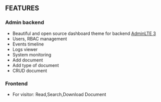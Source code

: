 
## FEATURES
### Admin backend
- Beautiful and open source dashboard theme for backend [AdminLTE 3](https://adminlte.io/themes/v3/)
- Users, RBAC management
- Events timeline
- Logs viewer
- System monitoring
- Add document 
- Add type of document
- CRUD document

### Frontend
- For visitor: Read,Search,Download Document


